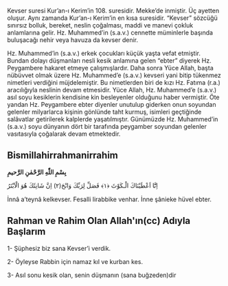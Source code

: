 [//]: # (# Bir Sure Tanıyorum: Kevser Suresi ve Anlamı)

Kevser suresi Kur’an-ı Kerim’in 108. suresidir. Mekke’de inmiştir. Üç ayetten oluşur. Aynı zamanda Kur’an-ı Kerim’in en kısa suresidir. “Kevser” sözcüğü sınırsız bolluk, bereket, neslin çoğalması, maddi ve manevi çokluk anlamlarına gelir. Hz. Muhammed’in (s.a.v.) cennette müminlerle başında buluşacağı nehir veya havuza da kevser denir.

Hz. Muhammed’in (s.a.v.) erkek çocukları küçük yaşta vefat etmiştir. Bundan dolayı düşmanları nesli kesik anlamına gelen “ebter” diyerek Hz. Peygambere hakaret etmeye çalışmışlardır. Daha sonra Yüce Allah, başta nübüvvet olmak üzere Hz. Muhammed’e (s.a.v.) kevseri yani bitip tükenmez nimetleri verdiğini müjdelemiştir. Bu nimetlerden biri de kızı Hz. Fatıma (r.a.) aracılığıyla neslinin devam etmesidir. Yüce Allah, Hz. Muhammed’e (s.a.v.) asıl soyu kesiklerin kendisine kin besleyenler olduğunu haber vermiştir. Öte yandan Hz. Peygambere ebter diyenler unutulup giderken onun soyundan gelenler milyarlarca kişinin gönlünde taht kurmuş, isimleri geçtiğinde salâvatlar getirilerek kalplerde yaşatılmıştır. Günümüzde Hz. Muhammed’in (s.a.v.) soyu dünyanın dört bir tarafında peygamber soyundan gelenler vasıtasıyla çoğalarak devam etmektedir.

## **Bismillahirrahmanirrahim**
**بِسْمِ اللّٰهِ الرَّحْمٰنِ الرَّحيمِ**


اِنَّٓا اَعْطَيْنَاكَ الْـكَوْثَ ﴿١﴾ فَصَلِّ لِرَبِّكَ وَانْحَ(٢)
 اِنَّ شَانِئَكَ هُوَ الْاَبْتَرُ 

İnnâ a’teynâ kelkevser. Fesalli lirabbike venhar. İnne şânieke hüvel ebter.

## **Rahman ve Rahim Olan Allah'ın(cc) Adıyla Başlarım**

1- Şüphesiz biz sana Kevser’i verdik.

2- Öyleyse Rabbin için namaz kıl ve kurban kes.

3- Asıl sonu kesik olan, senin düşmanın (sana buğzeden)dir